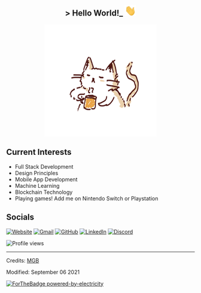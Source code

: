 <h2 align="center"> > Hello World!_ <img src="https://raw.githubusercontent.com/ABSphreak/ABSphreak/master/gifs/Hi.gif" width="30px"></h2>
<p align="center">
	<img align="center" src='https://github.com/mgbaybay/mgbaybay/blob/main/tumblr_n48kjpfo4S1qg6rkio1_500.gif' width='300"'>
</p>

## Current Interests

- Full Stack Development
- Design Principles
- Mobile App Development
- Machine Learning
- Blockchain Technology
- Playing games! Add me on Nintendo Switch or Playstation 

## Socials
<p>
  <a href="https://mgbaybay.github.io/"><img src="https://img.icons8.com/bubbles/50/000000/web.png" alt="Website"/></a>
	<a href="mailto:betaalpha477@gmail.com"><img src="https://img.icons8.com/bubbles/50/000000/gmail.png" alt="Gmail"/></a>
	<a href="https://github.com/mgbaybay"><img src="https://img.icons8.com/bubbles/50/000000/github.png" alt="GitHub"/></a>
	<a href="https://www.linkedin.com/in/maegracebaybay/"><img src="https://img.icons8.com/bubbles/50/000000/linkedin.png" alt="LinkedIn"/></a>
	<a href="https://discordapp.com/users/mg#8093/"><img src="https://img.icons8.com/bubbles/50/000000/discord-logo.png" alt="Discord"/></a>
</p>

<!-- ![page visits](https://visitor-badge.glitch.me/badge?page_id=mgbaybay.mgbaybay) -->
<!-- [![Hits](https://hits.seeyoufarm.com/api/count/incr/badge.svg?url=https%3A%2F%2Fgithub.com%2Fmgbaybay%2F&count_bg=%233D89C8&title_bg=%23555555&icon=&icon_color=%23E7E7E7&title=page-visits&edge_flat=false)](https://hits.seeyoufarm.com) -->
![Profile views](https://gpvc.arturio.dev/mgbaybay)

-----
Credits: [MGB](https://github.com/mgbaybay)

Modified: September 06 2021

[![ForTheBadge powered-by-electricity](http://ForTheBadge.com/images/badges/powered-by-electricity.svg)](http://ForTheBadge.com)
